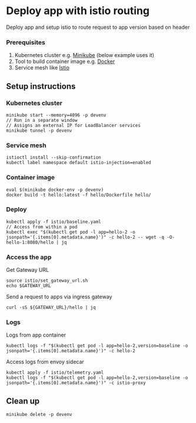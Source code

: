 # Deploy app with istio routing

Deploy app and setup istio to route request to app version based on header

### Prerequisites

1. Kubernetes cluster e.g. [Minikube](https://minikube.sigs.k8s.io/docs/start/) (below example uses it)
1. Tool to build container image e.g. [Docker](https://www.docker.com/)
1. Service mesh like [Istio](https://istio.io/latest/docs/setup/getting-started/#download)

## Setup instructions

### Kubernetes cluster

```
minikube start --memory=4096 -p devenv
// Run in a separate window
// Assigns an external IP for LoadBalancer services
minikube tunnel -p devenv
```

### Service mesh

```
istioctl install --skip-confirmation
kubectl label namespace default istio-injection=enabled
```

### Container image

```
eval $(minikube docker-env -p devenv)
docker build -t hello:latest -f hello/Dockerfile hello/
```

### Deploy

```
kubectl apply -f istio/baseline.yaml
// Access from within a pod
kubectl exec "$(kubectl get pod -l app=hello-2 -o jsonpath='{.items[0].metadata.name}')" -c hello-2 -- wget -q -O- hello-1:8080/hello | jq
```

### Access the app

Get Gateway URL

```
source istio/set_gateway_url.sh
echo $GATEWAY_URL
```

Send a request to apps via ingress gateway
```
curl -sS ${GATEWAY_URL}/hello | jq
```

### Logs

Logs from app container

```
kubectl logs -f "$(kubectl get pod -l app=hello-2,version=baseline -o jsonpath='{.items[0].metadata.name}')" -c hello-2
```

Access logs from envoy sidecar

```
kubectl apply -f istio/telemetry.yaml
kubectl logs -f "$(kubectl get pod -l app=hello-2,version=baseline -o jsonpath='{.items[0].metadata.name}')" -c istio-proxy
```

## Clean up

```
minikube delete -p devenv
```
